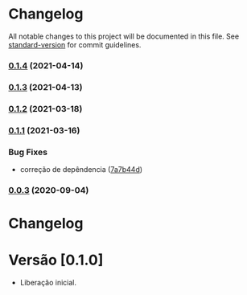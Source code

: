 # Changelog

All notable changes to this project will be documented in this file. See [standard-version](https://github.com/conventional-changelog/standard-version) for commit guidelines.

### [0.1.4](https://github.com/totvs/tds-parsers/compare/v0.1.3...v0.1.4) (2021-04-14)

### [0.1.3](https://github.com/totvs/tds-parsers/compare/v0.1.2...v0.1.3) (2021-04-13)

### [0.1.2](https://github.com/totvs/tds-parsers/compare/v0.1.1...v0.1.2) (2021-03-18)

### [0.1.1](https://github.com/totvs/tds-parsers/compare/v0.0.17...v0.1.1) (2021-03-16)


### Bug Fixes

* correção de depêndencia ([7a7b44d](https://github.com/totvs/tds-parsers/commit/7a7b44daaac6f5bab8415f853aab2563b44324c5))

### [0.0.3](https://github.com/totvs/tds-parsers/compare/v0.0.2...v0.0.3) (2020-09-04)

# Changelog

# Versão [0.1.0]

- Liberação inicial.

